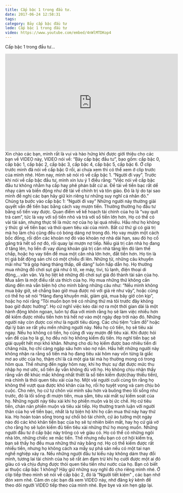 ```yaml
---
title: Cấp bậc 1 trong đầu tư.
date: 2017-06-24 12:58:31
tags:
category: Bảy cấp bậc đầu tư
lede: Cấp bậc 1 trong đầu tư
video: https://www.youtube.com/embed/4nWlMTDKop4
---
```

Cấp bậc 1 trong đầu tư...
<iframe width="560" height="315" src="https://www.youtube.com/embed/4nWlMTDKop4" frameborder="0" allowfullscreen></iframe>
Xin chào các bạn, mình rất là vui và hào hứng khi được giới thiệu cho các bạn về VIDEO này, VIDEO nói về:
“Bảy cấp bậc đầu tư”,  bao gốm: cấp bậc 0, cấp bậc 1, cấp bậc 2, cấp bậc 3, cấp bậc 4, cấp bậc 5, cấp bậc 6.
Ở clip trước mình đã nói về cấp bậc 0 rồi, ai chưa xem thì có thể xem ở clip trước của mình nhé.
Hôm nay, mình sẽ nói rõ về cấp bậc 1. “Người đi vay”.
Trước khi nói về cấp bậc đầu tư, mình xin lưu ý 1 điều rằng:
“Việc nói về cấp bậc đầu tư không nhằm hạ cấp hay phê phán bất cứ ai. Đề tài về tiền bạc rất dể nhạy cảm và biến động như đề tài về chính trị và tôn giáo. Đó là lý do tại sao mình đề nghị các bạn hãy giữ kín riêng tư những suy nghĩ cá nhân đó.”
Chúng ta bước vào cấp bậc 1: “Người đi vay”
Những người này thường giải quyết vấn đề tiền bạc bằng cách vay mượn tiền. Thường thường họ đầu tư bằng số tiền vay được. Quan điểm về kế hoạch tài chính của họ là “vay quít trả cam”, tức là vay với số tiền nhỏ và trả với số tiền lớn hơn. Họ có thể có vài tài sản, nhưng thực tế là mức nợ của họ lại quá nhiều. Hầu như họ không ý thức gì về tiền bạc và thói quen tiêu xài của mình.
Bất cứ thứ gì có giá trị mà họ làm chủ cũng đều có bóng dáng nợ trong đó. Họ vay mượn một cách bốc đồng, rồi dồn các khoản nợ đó vào khoản nợ nhà dài hạn, sau đó họ cố gắng trả hết số nợ đó, rồi quay lại mượn nợ tiếp. Nếu giá trị căn nhà họ đang ở tăng lên, họ liền đi vay dùng khoản giá trị căn nhà tăng lên đó làm thế chấp, hoặc họ vay tiền để mua một căn nhà lớn hơn, đắt tiền hơn. Họ tin là trị giá bất động sản chỉ có một chiều đi lên.
Những từ, những câu khuyến mãi như “trả góp hàng tháng thấp, dễ dàng” luôn hấp dẫn họ. Họ thường mua những đồ chơi sụt giá như ô tô, xe máy, tivi, tủ lạnh, điện thoại di động,…vân vân. Và họ liệt kê những đồ chơi sụt giá đó thành tài sản của họ.
Mua sắm là một điều rất ưa thích của họ. Họ mua những thứ không cần dùng đến mà vẫn biện hộ cho mình bằng những câu như: “Nếu mình không mua bây giờ, sẽ chẳng bao giờ mua được nó với giá rẻ như vậy”, hoặc cũng có thể họ sẽ nói “Hàng đang khuyến mãi, giảm giá, mua bây giờ còn kịp”, hoặc họ nói rằng “Tôi muốn bọn trẻ có những thứ mà tôi trước đây không bao giờ được hưởng”.
Họ cứ nghĩ việc kéo dài nợ ra một thời gian dài là một hành động khôn ngoan, luôn tự đùa với mình rằng họ sẽ làm việc nhiều hơn để kiếm được nhiều tiền hơn trả hết nợ vào một ngày đẹp trời nào đó. Những người này còn được coi như là người tiêu dùng. Các chủ tiệm “cầm đồ” hoặc đại lý bán xe rất yêu mến những người này. Nếu họ có tiền, họ sẽ tiêu xài ngay. Nếu họ không có tiền, họ cũng đi vay mượn để tiêu xài.
Khi được hỏi vấn đề của họ là gì, họ đều nói họ không kiếm đủ tiền. Họ nghĩ tiền bạc sẽ giải quyết hết mọi khó khăn. Nhưng cho dù họ kiếm được bao nhiêu tiền đi chăng nữa, họ chỉ càng ngập sâu hơn vào nợ nần. Hầu hết những người này không nhận ra rằng số tiền mà họ đang tiêu xài hôm nay vốn từng là giấc mơ ao ước của họ, thậm chí là cả một gia tài mà họ thường mong có trong hôm qua. Thế nhưng đến ngày hôm nay, khi họ thực sự đạt được mức thu nhập họ mơ ước, số tiền ấy vẫn không đủ với họ.
Họ không chịu nhận thấy rằng vấn đề khúc mắc không nhất thiết là số tiền kiếm được(hay thiếu tiền), mà chính là thói quen tiêu xài của họ. Một vài người cuối cùng tin rằng họ không thể vượt qua được khó khăn của họ, rồi họ tuyệt vọng và cam chịu bỏ cuộc. Cho nên, họ cứ tự chôn vùi mình sâu hơn và buông theo lối sống như trước, đó là lối sống đi mượn tiền, mua sắm, tiêu xài mất sự kiểm soát của họ. Những người này tiêu xài khi họ phiền muộn và bị ức chế. Họ cứ tiêu tiền, chán nản phiền muộn và tiêu xài tiếp.
Họ thường tranh luận với người thân của họ về tiền bạc, nhất là tự biện hộ khi họ cần mua thứ này hay thứ kia. Họ hoàn toàn sống trong sự chối bỏ tài chính, cứ ảo tưởng một ngày nào đó các khó khăn tiền bạc của họ sẽ tự nhiên biến mất, hay họ cứ giả vờ cho rằng họ sẽ luôn kiếm đủ tiền tiêu xài những thứ họ mong muốn.
Những người đầu tư ở cấp bậc này trông có vẻ giàu có. Họ có thể có những ngôi nhà lớn, những chiếc xe mắc tiền. Thế nhưng nếu bạn có cơ hội kiểm tra, bạn sẽ thấy họ đều mua những thứ này bằng nợ. Họ có thể kiếm được rất nhiều tiền, nhưng họ không cách xa mấy sự phá sản nếu có một tai nạn nghề nghiệp xảy ra.
Nếu những người đầu tư kiểu này không dám thay đổi mình, tương lai tài chính của họ sẽ rất ảm đạm trừ khi họ cưới được một ai đó giàu có và chịu đựng được thói quen tiêu tiền như nước của họ. 
Bạn có biết ai thuộc cấp bậc 1 không? Hãy giữ những suy nghĩ đó cho riêng mình nhé. Ở clip tiếp theo mình sẽ nói về cấp bậc 2, đó là “Người tiết kiệm” , các bạn nhớ đón xem nhé. Cảm ơn các bạn đã xem VIDEO này, nhớ đăng ký kênh để theo dõi ngưỡi VIDEO tiếp theo của mình nhé. Bye bye và xin hẹn gặp lại.